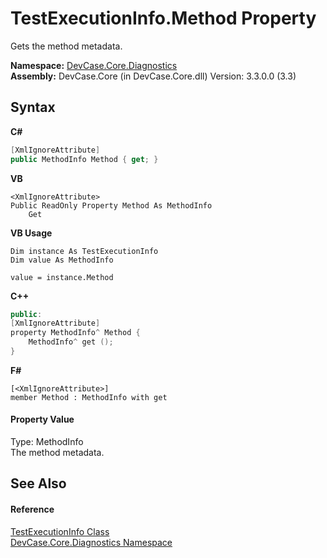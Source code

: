 # TestExecutionInfo.Method Property 
 

Gets the method metadata.

**Namespace:**&nbsp;<a href="N_DevCase_Core_Diagnostics">DevCase.Core.Diagnostics</a><br />**Assembly:**&nbsp;DevCase.Core (in DevCase.Core.dll) Version: 3.3.0.0 (3.3)

## Syntax

**C#**<br />
``` C#
[XmlIgnoreAttribute]
public MethodInfo Method { get; }
```

**VB**<br />
``` VB
<XmlIgnoreAttribute>
Public ReadOnly Property Method As MethodInfo
	Get
```

**VB Usage**<br />
``` VB Usage
Dim instance As TestExecutionInfo
Dim value As MethodInfo

value = instance.Method

```

**C++**<br />
``` C++
public:
[XmlIgnoreAttribute]
property MethodInfo^ Method {
	MethodInfo^ get ();
}
```

**F#**<br />
``` F#
[<XmlIgnoreAttribute>]
member Method : MethodInfo with get

```


#### Property Value
Type: MethodInfo<br />The method metadata.

## See Also


#### Reference
<a href="T_DevCase_Core_Diagnostics_TestExecutionInfo">TestExecutionInfo Class</a><br /><a href="N_DevCase_Core_Diagnostics">DevCase.Core.Diagnostics Namespace</a><br />